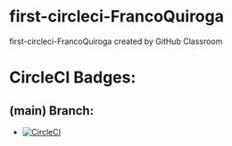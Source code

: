 # first-circleci-FrancoQuiroga
first-circleci-FrancoQuiroga created by GitHub Classroom


# CircleCI Badges:
## (main) Branch:

- [![CircleCI](https://dl.circleci.com/status-badge/img/gh/um-computacion-tm/first-circleci-FrancoQuiroga/tree/main.svg?style=svg)](https://dl.circleci.com/status-badge/redirect/gh/um-computacion-tm/first-circleci-FrancoQuiroga/tree/main)

